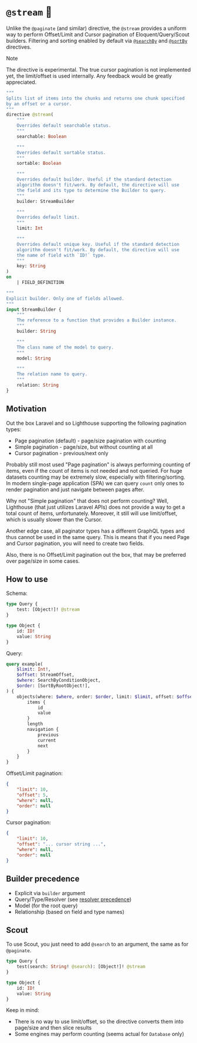 # `@stream` 🧪

Unlike the `@paginate` (and similar) directive, the `@stream` provides a uniform way to perform Offset/Limit and Cursor pagination of Eloquent/Query/Scout builders. Filtering and sorting enabled by default via [`@searchBy`][pkg:graphql#@searchBy] and [`@sortBy`][pkg:graphql#@sortBy] directives.

> [!NOTE]
>
> The directive is experimental. The true cursor pagination is not implemented yet, the limit/offset is used internally. Any feedback would be greatly appreciated.

[include:exec]: <../../../../dev/artisan dev:directive @stream>
[//]: # (start: e110071ff260e742f8c8869e7521a4ee1215e74d006f9e61387396f2fcb368c3)
[//]: # (warning: Generated automatically. Do not edit.)

```graphql
"""
Splits list of items into the chunks and returns one chunk specified
by an offset or a cursor.
"""
directive @stream(
    """
    Overrides default searchable status.
    """
    searchable: Boolean

    """
    Overrides default sortable status.
    """
    sortable: Boolean

    """
    Overrides default builder. Useful if the standard detection
    algorithm doesn't fit/work. By default, the directive will use
    the field and its type to determine the Builder to query.
    """
    builder: StreamBuilder

    """
    Overrides default limit.
    """
    limit: Int

    """
    Overrides default unique key. Useful if the standard detection
    algorithm doesn't fit/work. By default, the directive will use
    the name of field with `ID!` type.
    """
    key: String
)
on
    | FIELD_DEFINITION

"""
Explicit builder. Only one of fields allowed.
"""
input StreamBuilder {
    """
    The reference to a function that provides a Builder instance.
    """
    builder: String

    """
    The class name of the model to query.
    """
    model: String

    """
    The relation name to query.
    """
    relation: String
}
```

[//]: # (end: e110071ff260e742f8c8869e7521a4ee1215e74d006f9e61387396f2fcb368c3)

## Motivation

Out the box Laravel and so Lighthouse supporting the following pagination types:

* Page pagination (default) - page/size pagination with counting
* Simple pagination - page/size, but without counting at all
* Cursor pagination - previous/next only

Probably still most used "Page pagination" is always performing counting of items, even if the count of items is not needed and not queried. For huge datasets counting may be extremely slow, especially with filtering/sorting. In modern single-page application (SPA) we can query `count` only ones to render pagination and just navigate between pages after.

Why not "Simple pagination" that does not perform counting? Well, Lighthouse (that just utilizes Laravel APIs) does not provide a way to get a total count of items, unfortunately. Moreover, it still will use limit/offset, which is usually slower than the Cursor.

Another edge case, all paginator types has a different GraphQL types and thus cannot be used in the same query. This is means that if you need Page and Cursor pagination, you will need to create two fields.

Also, there is no Offset/Limit pagination out the box, that may be preferred over page/size in some cases.

## How to use

Schema:

```graphql
type Query {
    test: [Object!]! @stream
}

type Object {
    id: ID!
    value: String
}
```

Query:

```graphql
query example(
    $limit: Int!,
    $offset: StreamOffset,
    $where: SearchByConditionObject,
    $order: [SortByRootObject!],
) {
    objects(where: $where, order: $order, limit: $limit, offset: $offset) {
        items {
            id
            value
        }
        length
        navigation {
            previous
            current
            next
        }
    }
}
```

Offset/Limit pagination:

```json
{
    "limit": 10,
    "offset": 5,
    "where": null,
    "order": null
}
```

Cursor pagination:

```json
{
    "limit": 10,
    "offset": "... cursor string ...",
    "where": null,
    "order": null
}
```

## Builder precedence

* Explicit via `builder` argument
* Query/Type/Resolver (see [resolver precedence](https://lighthouse-php.com/master/the-basics/fields.html#resolver-precedence))
* Model (for the root query)
* Relationship (based on field and type names)

## Scout

To use Scout, you just need to add `@search` to an argument, the same as for `@paginate`.

```graphql
type Query {
    test(search: String! @search): [Object!]! @stream
}

type Object {
    id: ID!
    value: String
}
```

Keep in mind:

* There is no way to use limit/offset, so the directive converts them into page/size and then slice results
* Some engines may perform counting (seems actual for `Database` only)

[include:file]: ../../../../docs/Shared/Links.md
[//]: # (start: 195358817c4e94ba188ca00989a67a1bf40c7db486d0f3714391b888b0143693)
[//]: # (warning: Generated automatically. Do not edit.)

[pkg:graphql#@searchBy]: https://github.com/LastDragon-ru/lara-asp/tree/main/packages/graphql/docs/Directives/@searchBy.md

[pkg:graphql#@sortBy]: https://github.com/LastDragon-ru/lara-asp/tree/main/packages/graphql/docs/Directives/@sortBy.md

[//]: # (end: 195358817c4e94ba188ca00989a67a1bf40c7db486d0f3714391b888b0143693)
